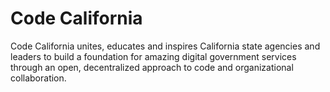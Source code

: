 # Code California

Code California unites, educates and inspires California state agencies and leaders to build a foundation for amazing digital government services through an open, decentralized approach to code and organizational collaboration.
